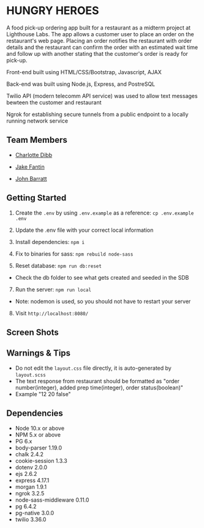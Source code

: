 # HUNGRY HEROES



A food pick-up ordering app built for a restaurant as a midterm project at Lighthouse Labs. The app allows a customer user to place an order on the restaurant's web page. Placing an order notifies the restaurant with order details and the restaurant can confirm the order with an estimated wait time and follow up with another stating that the customer's order is ready for pick-up.

Front-end built using HTML/CSS/Bootstrap, Javascript, AJAX

Back-end was built using Node.js, Express, and PostreSQL

Twilio API (modern telecomm API service) was used to allow text messages bewteen the customer and restaurant

Ngrok for establishing secure tunnels from a public endpoint to a locally running network service

## Team Members
- [Charlotte Dibb](https://github.com/charcharmasonjar)

- [Jake Fantin](https://github.com/JakeFantin)

- [John Barratt](https://github.com/johnnyb88)


## Getting Started

1. Create the `.env` by using `.env.example` as a reference: `cp .env.example .env`
2. Update the .env file with your correct local information 

3. Install dependencies: `npm i`
4. Fix to binaries for sass: `npm rebuild node-sass`
5. Reset database: `npm run db:reset`
  - Check the db folder to see what gets created and seeded in the SDB
7. Run the server: `npm run local`
  - Note: nodemon is used, so you should not have to restart your server
8. Visit `http://localhost:8080/`


## Screen Shots



## Warnings & Tips

- Do not edit the `layout.css` file directly, it is auto-generated by `layout.scss`
- The text response from restaurant should be formatted as "order number(integer), added prep time(integer), order status(boolean)" 
- Example "12 20 false"




## Dependencies

- Node 10.x or above
- NPM 5.x or above
- PG 6.x
- body-parser 1.19.0
- chalk 2.4.2
- cookie-session 1.3.3
- dotenv 2.0.0
- ejs 2.6.2
- express 4.17.1
- morgan 1.9.1
- ngrok 3.2.5
- node-sass-middleware 0.11.0
- pg 6.4.2
- pg-native 3.0.0
- twilio 3.36.0


